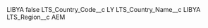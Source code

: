 <?xml version="1.0" encoding="UTF-8"?>
<CustomMetadata xmlns="http://soap.sforce.com/2006/04/metadata" xmlns:xsi="http://www.w3.org/2001/XMLSchema-instance" xmlns:xsd="http://www.w3.org/2001/XMLSchema">
    <label>LIBYA</label>
    <protected>false</protected>
    <values>
        <field>LTS_Country_Code__c</field>
        <value xsi:type="xsd:string">LY</value>
    </values>
    <values>
        <field>LTS_Country_Name__c</field>
        <value xsi:type="xsd:string">LIBYA</value>
    </values>
    <values>
        <field>LTS_Region__c</field>
        <value xsi:type="xsd:string">AEM</value>
    </values>
</CustomMetadata>
